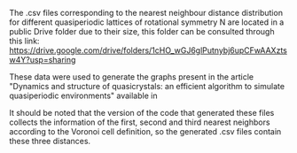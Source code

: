 The .csv files corresponding to the nearest neighbour distance distribution for different quasiperiodic lattices of rotational symmetry N are located in a public Drive folder due to their size, this folder can be consulted through this link: https://drive.google.com/drive/folders/1cHO_wGJ6glPutnybj6upCFwAAXztsw4Y?usp=sharing

These data were used to generate the graphs present in the article "Dynamics and structure of quasicrystals: an efficient algorithm to simulate quasiperiodic environments" available in

It should be noted that the version of the code that generated these files collects the information of the first, second and third nearest neighbors according to the Voronoi cell definition, so the generated .csv files contain these three distances.
